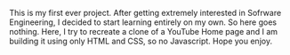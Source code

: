 This is my first ever project. After getting extremely interested in Sofrware Engineering, I decided to start learning entirely on my own. So here goes nothing. 
Here, I try to recreate a clone of a YouTube Home page and I am building it using only HTML and CSS, so no Javascript.
Hope you enjoy. 
